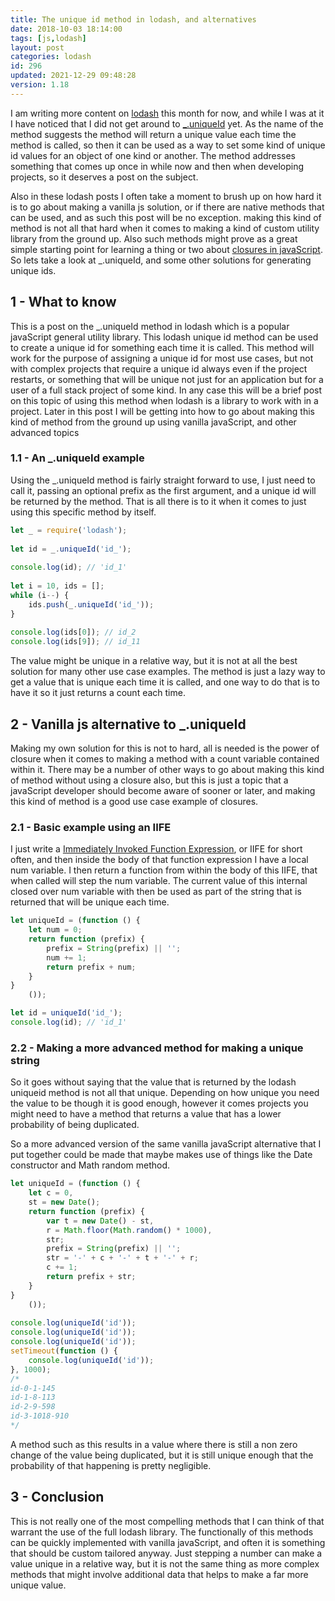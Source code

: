 ```yaml
---
title: The unique id method in lodash, and alternatives
date: 2018-10-03 18:14:00
tags: [js,lodash]
layout: post
categories: lodash
id: 296
updated: 2021-12-29 09:48:28
version: 1.18
---
```


I am writing more content on [lodash](https://lodash.com/) this month for now, and while I was at it I have noticed that I did not get around to [\_.uniqueId](https://lodash.com/docs/4.17.15#uniqueId) yet. As the name of the method suggests the method will return a unique value each time the method is called, so then it can be used as a way to set some kind of unique id values for an object of one kind or another. The method addresses something that comes up once in while now and then when developing projects, so it deserves a post on the subject.

Also in these lodash posts I often take a moment to brush up on how hard it is to go about making a vanilla js solution, or if there are native methods that can be used, and as such this post will be no exception. making this kind of method is not all that hard when it comes to making a kind of custom utility library from the ground up. Also such methods might prove as a great simple starting point for learning a thing or two about [closures in javaScript](/2019/02/22/js-javascript-closure/). So lets take a look at \_.uniqueId, and some other solutions for generating unique ids.

<!-- more -->

## 1 - What to know

This is a post on the \_.uniqueId method in lodash which is a popular javaScript general utility library. This lodash unique id method can be used to create a unique id for something each time it is called. This method will work for the purpose of assigning a unique id for most use cases, but not with complex projects that require a unique id always even if the project restarts, or something that will be unique not just for an application but for a user of a full stack project of some kind. In any case this will be a brief post on this topic of using this method when lodash is a library to work with in a project. Later in this post I will be getting into how to go about making this kind of method from the ground up using vanilla javaScript, and other advanced topics

### 1.1 - An \_.uniqueId example

Using the \_.uniqueId method is fairly straight forward to use, I just need to call it, passing an optional prefix as the first argument, and a unique id will be returned by the method. That is all there is to it when it comes to just using this specific method by itself.

```js
let _ = require('lodash');
 
let id = _.uniqueId('id_');
 
console.log(id); // 'id_1'
 
let i = 10, ids = [];
while (i--) {
    ids.push(_.uniqueId('id_'));
}
 
console.log(ids[0]); // id_2
console.log(ids[9]); // id_11
```

The value might be unique in a relative way, but it is not at all the best solution for many other use case examples. The method is just a lazy way to get a value that is unique each time it is called, and one way to do that is to have it so it just returns a count each time.

## 2 - Vanilla js alternative to \_.uniqueId

Making my own solution for this is not to hard, all is needed is the power of closure when it comes to making a method with a count variable contained within it. There may be a number of other ways to go about making this kind of method without using a closure also, but this is just a topic that a javaScript developer should become aware of sooner or later, and making this kind of method is a good use case example of closures.

### 2.1 - Basic example using an IIFE

I just write a [Immediately Invoked Function Expression](/2020/02/04/js-iife), or IIFE for short often, and then inside the body of that function expression I have a local num variable. I then return a function from within the body of this IIFE, that when called will step the num variable. The current value of this internal closed over num variable with then be used as part of the string that is returned that will be unique each time.

```js
let uniqueId = (function () {
    let num = 0;
    return function (prefix) {
        prefix = String(prefix) || '';
        num += 1;
        return prefix + num;
    }
}
    ());

let id = uniqueId('id_');
console.log(id); // 'id_1'
```

### 2.2 - Making a more advanced method for making a unique string

So it goes without saying that the value that is returned by the lodash uniqueid method is not all that unique. Depending on how unique you need the value to be though it is good enough, however it comes projects you might need to have a method that returns a value that has a lower probability of being duplicated.

So a more advanced version of the same vanilla javaScript alternative that I put together could be made that maybe makes use of things like the Date constructor and Math random method.

```js
let uniqueId = (function () {
    let c = 0,
    st = new Date();
    return function (prefix) {
        var t = new Date() - st,
        r = Math.floor(Math.random() * 1000),
        str;
        prefix = String(prefix) || '';
        str = '-' + c + '-' + t + '-' + r;
        c += 1;
        return prefix + str;
    }
}
    ());
 
console.log(uniqueId('id'));
console.log(uniqueId('id'));
console.log(uniqueId('id'));
setTimeout(function () {
    console.log(uniqueId('id'));
}, 1000);
/*
id-0-1-145
id-1-8-113
id-2-9-598
id-3-1018-910
*/
```

A method such as this results in a value where there is still a non zero change of the value being duplicated, but it is still unique enough that the probability of that happening is pretty negligible.

## 3 - Conclusion

This is not really one of the most compelling methods that I can think of that warrant the use of the full lodash library. The functionally of this methods can be quickly implemented with vanilla javaScript, and often it is something that should be custom tailored anyway. Just stepping a number can make a value unique in a relative way, but it is not the same thing as more complex methods that might involve additional data that helps to make a far more unique value.